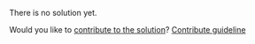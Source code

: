 
There is no solution yet.

Would you like to [contribute to the solution](https://github.com/BFEdev/BFE.dev-solutions/blob/main/question/what-does-header-connection-keep-alive-do_en.md)? [Contribute guideline](https://github.com/BFEdev/BFE.dev-solutions#how-to-contribute)
